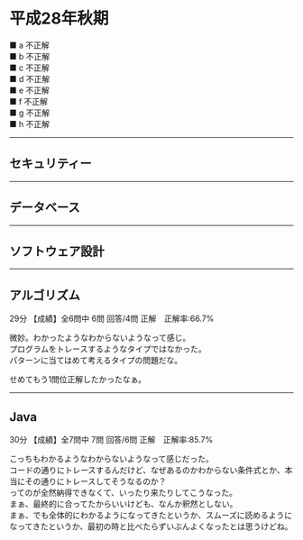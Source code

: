 # 平成28年秋期

■ a 不正解  
■ b 不正解  
■ c 不正解  
■ d 不正解  
■ e 不正解  
■ f 不正解  
■ g 不正解  
■ h 不正解  

---

## セキュリティー

---

## データベース

---

## ソフトウェア設計

---

## アルゴリズム

29分 【成績】全6問中 6問 回答/4問 正解　正解率:66.7%  

微妙。わかったようなわからないようなって感じ。  
プログラムをトレースするようなタイプではなかった。  
パターンに当てはめて考えるタイプの問題だな。  

せめてもう1問位正解したかったなぁ。  

---

## Java

30分 【成績】全7問中 7問 回答/6問 正解　正解率:85.7%  

こっちもわかるようなわからないようなって感じだった。  
コードの通りにトレースするんだけど、なぜあるのかわからない条件式とか、本当にその通りにトレースしてそうなるのか？  
ってのが全然納得できなくて、いったり来たりしてこうなった。  
まぁ、最終的に合ってたからいいけども、なんか釈然としない。  
まぁ、でも全体的にわかるようになってきたというか、スムーズに読めるようになってきたというか、最初の時と比べたらずいぶんよくなったとは思うけどね。
